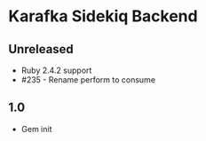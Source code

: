 # Karafka Sidekiq Backend

## Unreleased
- Ruby 2.4.2 support
- #235 - Rename perform to consume

## 1.0

- Gem init
